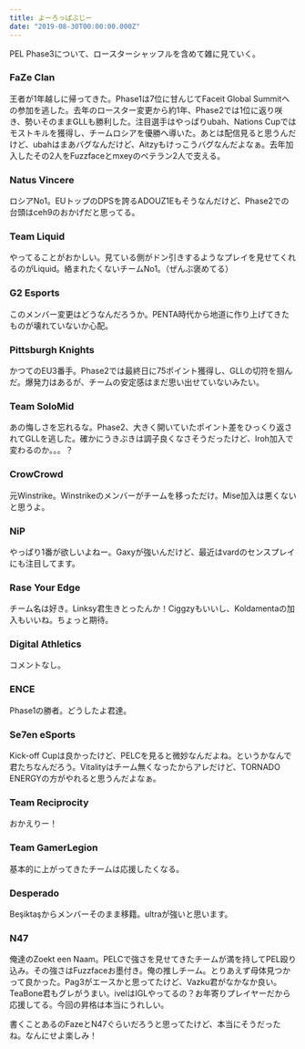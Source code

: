 ```yaml
---
title: よーろっぱぶじー
date: "2019-08-30T00:00:00.000Z"
---
```


PEL Phase3について、ロースターシャッフルを含めて雑に見ていく。

### FaZe Clan

王者が1年越しに帰ってきた。Phase1は7位に甘んじてFaceit Global Summitへの参加を逃した。去年のロースター変更から約1年、Phase2では1位に返り咲き、勢いそのままGLLも勝利した。注目選手はやっぱりubah、Nations Cupではモストキルを獲得し、チームロシアを優勝へ導いた。あとは配信見ると思うんだけど、ubahはまあバグなんだけど、Aitzyもけっこうバグなんだよなぁ。去年加入したその2人をFuzzfaceとmxeyのベテラン2人で支える。

### Natus Vincere

ロシアNo1。EUトップのDPSを誇るADOUZ1Eもそうなんだけど、Phase2での台頭はceh9のおかげだと思ってる。

### Team Liquid

やってることがおかしい。見ている側がドン引きするようなプレイを見せてくれるのがLiquid。絡まれたくないチームNo1。（ぜんぶ褒めてる）

### G2 Esports

このメンバー変更はどうなんだろうか。PENTA時代から地道に作り上げてきたものが壊れていないか心配。

### Pittsburgh Knights

かつてのEU3番手。Phase2では最終日に75ポイント獲得し、GLLの切符を掴んだ。爆発力はあるが、チームの安定感はまだ思い出せていないみたい。

### Team SoloMid

あの悔しさを忘れるな。Phase2、大きく開いていたポイント差をひっくり返されてGLLを逃した。確かにうきぶきは調子良くなさそうだったけど、Iroh加入で変わるのか。。。？

### CrowCrowd

元Winstrike。Winstrikeのメンバーがチームを移っただけ。Mise加入は悪くないと思うよ。

### NiP

やっぱり1番が欲しいよねー。Gaxyが強いんだけど、最近はvardのセンスプレイにも注目してます。

### Rase Your Edge

チーム名は好き。Linksy君生きとったんか！Ciggzyもいいし、Koldamentaの加入もいいね。ちょっと期待。

### Digital Athletics

コメントなし。

### ENCE

Phase1の勝者。どうしたよ君達。

### Se7en eSports

Kick-off Cupは良かったけど、PELCを見ると微妙なんだよね。というかなんで君たちなんだろう。Vitalityはチーム無くなったからアレだけど、TORNADO ENERGYの方がやれると思うんだよなぁ。

### Team Reciprocity

おかえりー！

### Team GamerLegion

基本的に上がってきたチームは応援したくなる。

### Desperado

Beşiktaşからメンバーそのまま移籍。ultraが強いと思います。

### N47

俺達のZoekt een Naam。PELCで強さを見せてきたチームが満を持してPEL殴り込み。その強さはFuzzfaceお墨付き。俺の推しチーム。とりあえず母体見つかって良かった。Pag3がエースかと思ってたけど、Vazku君がなかなか良い。TeaBone君もグレがうまい。ivelはIGLやってるの？お年寄りプレイヤーだから応援してる。今回の昇格は本当にうれしい。

書くことあるのFazeとN47ぐらいだろうと思ってたけど、本当にそうだったね。なんにせよ楽しみ！